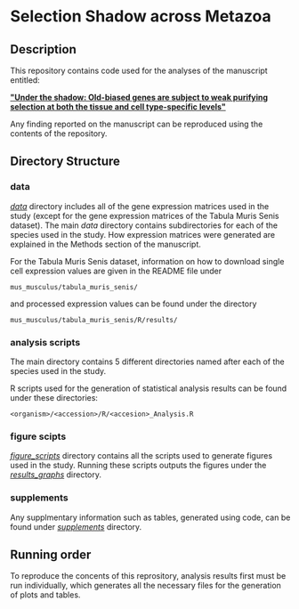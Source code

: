 # Selection Shadow across Metazoa

## Description 

This repository contains code used for the analyses of the manuscript entitled:

[**"Under the shadow: Old-biased genes are subject to weak purifying selection at both the tissue and cell type-specific levels"**](https://www.biorxiv.org/)

Any finding reported on the manuscript can be reproduced using the contents of the repository. 

## Directory Structure

### data

[*data*](data) directory includes all of the gene expression matrices used in the study (except for the gene expression matrices of the Tabula Muris Senis dataset). The main *data* directory contains subdirectories for each of the species used in the study. How expression matrices were generated are explained in the Methods section of the manuscript. 

For the Tabula Muris Senis dataset, information on how to download single cell expression values are given in the README file under

```
mus_musculus/tabula_muris_senis/
```

and processed expression values can be found under the directory

```
mus_musculus/tabula_muris_senis/R/results/
```
### analysis scripts

The main directory contains 5 different directories named after each of the species used in the study.

R scripts used for the generation of statistical analysis results can be found under these directories:

```
<organism>/<accession>/R/<accesion>_Analysis.R
```

### figure scipts

[*figure_scripts*](figure_scripts) directory contains all the scripts used to generate figures used in the study. Running these scripts outputs the figures under the [*results_graphs*](results_graphs) directory. 

### supplements

Any supplmentary information such as tables, generated using code, can be found under [*supplements*](supplements) directory. 

## Running order

To reproduce the concents of this reprository, analysis results first must be run individually, which generates all the necessary files for the generation of plots and tables.
